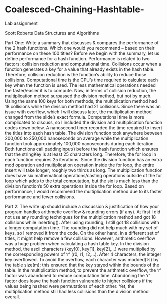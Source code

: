 # Coalesced-Chaining-Hashtable-
Lab assignment


Scott Roberts
Data Structures and Algorithms


Part One: Write a summary that discusses & compares the performance of the 2 hash functions. Which one would you recommend – based on their performance on these 100 titles?
	Before we begin with the summary, let us define performance for a hash function. Performance is related to two factors: collision reduction and computational time. Collisions occur when a function generates a key for a value that already exists in the hash table. Therefore, collision reduction is the function’s ability to reduce those collisions. Computational time is the CPU’s time required to calculate each key when the function is used. The less mathematical operations needed the faster/easier it is to compute.
Now, in terms of collision reduction, the multiplication method surpassed the division method, but not by much. Using the same 100 keys for both methods, the multiplication method had 18 collisions while the division method had 21 collisions. Since there was an issue with overflow, which I will discuss later, the multiplication method changed from the slide’s exact formula.
Computational time is more complicated to discuss, so I included the division and multiplication function codes down below. A nanosecond timer recorded the time required to insert the titles into each hash table. The division function took anywhere between 200,000 to 250,000 nanoseconds on average while the multiplication function took approximately 100,000 nanoseconds during each iteration. Both functions call paddingInput() before the hash function which ensures that the stringKey is at least 25 characters long. Therefore, the for loop in each function requires 25 iterations. Since the division function has an extra mod operation and multiplication operation inside the for loop, the entire insert will take longer; roughly two thirds as long. The multiplication function does have six mathematical operations/casting operations outside of the for loop which adds to the total computation, but the six is much less than the division function’s 50 extra operations inside the for loop. 
Based on performance, I would recommend the multiplication method due to its faster performance and fewer collisions.

Part 2: The write up should include a discussion & justification of how your program handles arithmetic overflow & rounding errors (if any).
At first I did not use any rounding techniques for the multiplication method and got 18 collisions while inserting(). After using rounding, I still got 18 collisions with a longer computation time. The rounding did not help much with my set of keys, so I removed it from the code. On the other hand, in a different set of titles, it might help remove a few collisions.
However, arithmetic overflow was a huge problem when calculating a hash table key. In the division method, the ascii characters (key[0], key[1], key[2],…) were multiplied by the corresponding powers of ‘r’ (r0, r1, r2,…). After 4 characters, the integer key overflowed. To avoid the overflow, each character was modded(%) by the table size(m); this ensured that the key stayed within the bounds of the table. In the multiplication method, to prevent the arithmetic overflow, the ‘r’ factor was abandoned to reduce computation time. Abandoning the ‘r’ factor does leave the hash function vulnerable to higher collisions if the values being hashed were permutations of each other.  Yet, the multiplication method still had less collisions than the division method overall.

